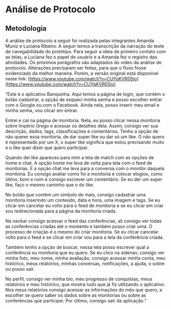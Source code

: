 # Análise de Protocolo

## Metodologia

A análise de protocolo a seguir foi realizada pelas integrantes Amanda Muniz e Luciana Ribeiro. A seguir temos a transcrição da narração do teste de navegabilidade do protótipo. Para seguir a ideia de primeiro contato com as telas, a Luciana fez o papel de usuário e a Amanda fez o registro das atividades. Os próximos parágrafos são adaptados do vídeo da análise de protocolo. Alterações precisaram ser feitas, para que o fluxo fosse evidenciado da melhor maneira. Porém, a versão original está disponível neste link: [https://www.youtube.com/watch?v=CUYqKVR05jo](https://www.youtube.com/watch?v=CUYqKVR05jo)

“Este é o aplicativo Banquinha. Aqui temos a página de login, que contém o botão cadastrar, a opção de esqueci minha senha e posso escolher entrar com o Google ou com o Facebook. Ainda nela, posso inserir meu email e minha senha, vou clicar em entrar.

Entrei e caí na página de monitoria. Nela, eu posso clicar nessa monitoria sobre Império Grego e acessar os detalhes dela. Assim, consigo ver sua descrição, dados, tags, classificações e comentários. Tenho a opção de não querer essa monitoria, de dar super like ou dar só um like. O não quero é representado por um X, o super like significa que estou precisando muito e o like quer dizer que quero participar.

Quando dei like apareceu para mim a tela de match com as opções de home e chat. A opção home me leva de volta para tela com o feed de monitorias. E a opção chat me leva para a conversa com o monitor daquela monitoria. Eu consigo avaliar como foi a monitoria e colocar elogios, como ótimo, bom e ruim e consigo escrever um comentário. Se eu der um super like, faço o mesmo caminho que o do like.

No botão que contém um símbolo de mais, consigo cadastrar uma monitoria inserindo um conteúdo, data e hora, uma imagem e tags. Se eu clicar em cancelar eu volto para o feed de monitoria e se eu clicar em criar sou redirecionada para a página da monitoria criada.

Na navbar consigo acessar o feed das conferências, ali consigo ver todas as conferências criadas até o momento e também posso criar uma. O processo de criação é o mesmo do criar monitoria. Se eu clicar cancelar volto para o feed e se clicar em criar vou para a tela da conferência criada.

Também tenho a opção de buscar, nessa tela posso escrever qual a conferência ou monitoria que eu quero. Se eu clico na sidenav, consigo ver minha foto, meu nome, minha avaliação, consigo acessar minha conta, meu histórico, meus relatórios, minhas conversas, notificações, a ajuda, o sobre ou posso sair.

No perfil, consigo ver minha bio, meu progresso de conquistas, meus relatórios e meu histórico, que mostra tudo que já fiz utilizando o aplicativo. Nos meus relatórios consigo acessar as informações do mês que quero, e escolher se quero saber os dados sobre as monitorias ou sobre as conferências que participei. Por último, consigo sair da aplicação.”
